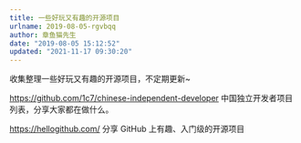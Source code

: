 ```yaml
---
title: 一些好玩又有趣的开源项目
urlname: 2019-08-05-rgvbqq
author: 章鱼猫先生
date: "2019-08-05 15:12:52"
updated: "2021-11-17 09:30:20"
---
```


收集整理一些好玩又有趣的开源项目，不定期更新\~

<https://github.com/1c7/chinese-independent-developer>
中国独立开发者项目列表，分享大家都在做什么。

<https://hellogithub.com/>
分享 GitHub 上有趣、入门级的开源项目
